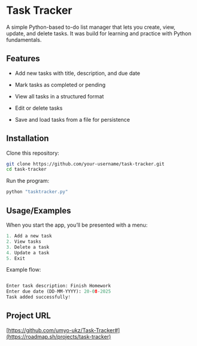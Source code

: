 
# Task Tracker

A simple Python-based to-do list manager that lets you create, view, update, and delete tasks. It was build for learning and practice with Python fundamentals.

## Features

- Add new tasks with title, description, and due date

- Mark tasks as completed or pending

- View all tasks in a structured format

- Edit or delete tasks

- Save and load tasks from a file for persistence


## Installation

Clone this repository:

```bash
git clone https://github.com/your-username/task-tracker.git
cd task-tracker
```
    
Run the program:

```bash
python "tasktracker.py"
```

## Usage/Examples

When you start the app, you’ll be presented with a menu:
```python
1. Add a new task
2. View tasks
3. Delete a task
4. Update a task
5. Exit
```

Example flow:

```python

Enter task description: Finish Homework
Enter due date (DD-MM-YYYY): 20-08-2025
Task added successfully!
```

## Project URL

[https://github.com/umyo-ukz/Task-Tracker#](https://roadmap.sh/projects/task-tracker)

